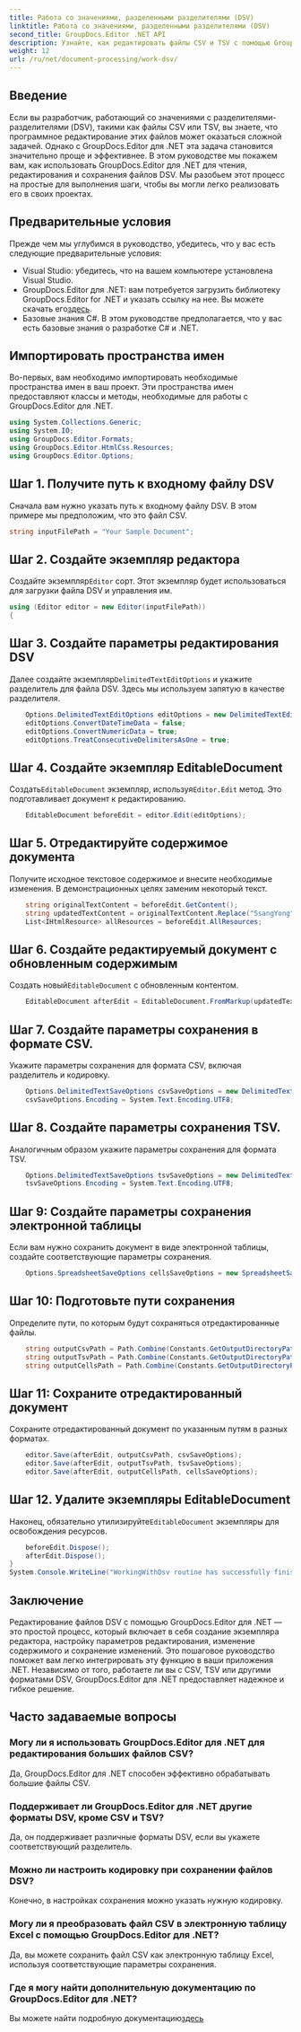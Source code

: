 ```yaml
---
title: Работа со значениями, разделенными разделителями (DSV)
linktitle: Работа со значениями, разделенными разделителями (DSV)
second_title: GroupDocs.Editor .NET API
description: Узнайте, как редактировать файлы CSV и TSV с помощью GroupDocs.Editor для .NET, с помощью этого пошагового руководства. Улучшайте свои проекты .NET без особых усилий.
weight: 12
url: /ru/net/document-processing/work-dsv/
---
```

## Введение
Если вы разработчик, работающий со значениями с разделителями-разделителями (DSV), такими как файлы CSV или TSV, вы знаете, что программное редактирование этих файлов может оказаться сложной задачей. Однако с GroupDocs.Editor для .NET эта задача становится значительно проще и эффективнее. В этом руководстве мы покажем вам, как использовать GroupDocs.Editor для .NET для чтения, редактирования и сохранения файлов DSV. Мы разобьем этот процесс на простые для выполнения шаги, чтобы вы могли легко реализовать его в своих проектах.
## Предварительные условия
Прежде чем мы углубимся в руководство, убедитесь, что у вас есть следующие предварительные условия:
- Visual Studio: убедитесь, что на вашем компьютере установлена Visual Studio.
-  GroupDocs.Editor для .NET: вам потребуется загрузить библиотеку GroupDocs.Editor for .NET и указать ссылку на нее. Вы можете скачать его[здесь](https://releases.groupdocs.com/editor/net/).
- Базовые знания C#. В этом руководстве предполагается, что у вас есть базовые знания о разработке C# и .NET.
## Импортировать пространства имен
Во-первых, вам необходимо импортировать необходимые пространства имен в ваш проект. Эти пространства имен предоставляют классы и методы, необходимые для работы с GroupDocs.Editor для .NET.
```csharp
using System.Collections.Generic;
using System.IO;
using GroupDocs.Editor.Formats;
using GroupDocs.Editor.HtmlCss.Resources;
using GroupDocs.Editor.Options;
```

## Шаг 1. Получите путь к входному файлу DSV
Сначала вам нужно указать путь к входному файлу DSV. В этом примере мы предположим, что это файл CSV.
```csharp
string inputFilePath = "Your Sample Document";
```
## Шаг 2. Создайте экземпляр редактора
 Создайте экземпляр`Editor` сорт. Этот экземпляр будет использоваться для загрузки файла DSV и управления им.
```csharp
using (Editor editor = new Editor(inputFilePath))
{
```
## Шаг 3. Создайте параметры редактирования DSV
 Далее создайте экземпляр`DelimitedTextEditOptions` и укажите разделитель для файла DSV. Здесь мы используем запятую в качестве разделителя.
```csharp
    Options.DelimitedTextEditOptions editOptions = new DelimitedTextEditOptions(",");
    editOptions.ConvertDateTimeData = false;
    editOptions.ConvertNumericData = true;
    editOptions.TreatConsecutiveDelimitersAsOne = true;
```
## Шаг 4. Создайте экземпляр EditableDocument
 Создать`EditableDocument` экземпляр, используя`Editor.Edit` метод. Это подготавливает документ к редактированию.
```csharp
    EditableDocument beforeEdit = editor.Edit(editOptions);
```
## Шаг 5. Отредактируйте содержимое документа
Получите исходное текстовое содержимое и внесите необходимые изменения. В демонстрационных целях заменим некоторый текст.
```csharp
    string originalTextContent = beforeEdit.GetContent();
    string updatedTextContent = originalTextContent.Replace("SsangYong", "Chevrolet").Replace("Kyron", "Camaro");
    List<IHtmlResource> allResources = beforeEdit.AllResources;
```
## Шаг 6. Создайте редактируемый документ с обновленным содержимым
 Создать новый`EditableDocument` с обновленным контентом.
```csharp
    EditableDocument afterEdit = EditableDocument.FromMarkup(updatedTextContent, allResources);
```
## Шаг 7. Создайте параметры сохранения в формате CSV.
Укажите параметры сохранения для формата CSV, включая разделитель и кодировку.
```csharp
    Options.DelimitedTextSaveOptions csvSaveOptions = new DelimitedTextSaveOptions(",");
    csvSaveOptions.Encoding = System.Text.Encoding.UTF8;
```
## Шаг 8. Создайте параметры сохранения TSV.
Аналогичным образом укажите параметры сохранения для формата TSV.
```csharp
    Options.DelimitedTextSaveOptions tsvSaveOptions = new DelimitedTextSaveOptions("\t");
    tsvSaveOptions.Encoding = System.Text.Encoding.UTF8;
```
## Шаг 9: Создайте параметры сохранения электронной таблицы
Если вам нужно сохранить документ в виде электронной таблицы, создайте соответствующие параметры сохранения.
```csharp
    Options.SpreadsheetSaveOptions cellsSaveOptions = new SpreadsheetSaveOptions(SpreadsheetFormats.Xlsm);
```
## Шаг 10: Подготовьте пути сохранения
Определите пути, по которым будут сохраняться отредактированные файлы.
```csharp
    string outputCsvPath = Path.Combine(Constants.GetOutputDirectoryPath(inputFilePath), Path.GetFileNameWithoutExtension(inputFilePath) + ".csv");
    string outputTsvPath = Path.Combine(Constants.GetOutputDirectoryPath(inputFilePath), Path.GetFileNameWithoutExtension(inputFilePath) + ".tsv");
    string outputCellsPath = Path.Combine(Constants.GetOutputDirectoryPath(inputFilePath), Path.GetFileNameWithoutExtension(inputFilePath) + ".xlsm");
```
## Шаг 11: Сохраните отредактированный документ
Сохраните отредактированный документ по указанным путям в разных форматах.
```csharp
    editor.Save(afterEdit, outputCsvPath, csvSaveOptions);
    editor.Save(afterEdit, outputTsvPath, tsvSaveOptions);
    editor.Save(afterEdit, outputCellsPath, cellsSaveOptions);
```
## Шаг 12. Удалите экземпляры EditableDocument
 Наконец, обязательно утилизируйте`EditableDocument` экземпляры для освобождения ресурсов.
```csharp
    beforeEdit.Dispose();
    afterEdit.Dispose();
}
System.Console.WriteLine("WorkingWithDsv routine has successfully finished");
```
## Заключение
Редактирование файлов DSV с помощью GroupDocs.Editor для .NET — это простой процесс, который включает в себя создание экземпляра редактора, настройку параметров редактирования, изменение содержимого и сохранение изменений. Это пошаговое руководство поможет вам легко интегрировать эту функцию в ваши приложения .NET. Независимо от того, работаете ли вы с CSV, TSV или другими форматами DSV, GroupDocs.Editor для .NET предоставляет надежное и гибкое решение.
## Часто задаваемые вопросы
### Могу ли я использовать GroupDocs.Editor для .NET для редактирования больших файлов CSV?
Да, GroupDocs.Editor для .NET способен эффективно обрабатывать большие файлы CSV.
### Поддерживает ли GroupDocs.Editor для .NET другие форматы DSV, кроме CSV и TSV?
Да, он поддерживает различные форматы DSV, если вы укажете соответствующий разделитель.
### Можно ли настроить кодировку при сохранении файлов DSV?
Конечно, в настройках сохранения можно указать нужную кодировку.
### Могу ли я преобразовать файл CSV в электронную таблицу Excel с помощью GroupDocs.Editor для .NET?
Да, вы можете сохранить файл CSV как электронную таблицу Excel, используя соответствующие параметры сохранения.
### Где я могу найти дополнительную документацию по GroupDocs.Editor для .NET?
 Вы можете найти подробную документацию[здесь](https://tutorials.groupdocs.com/editor/net/)